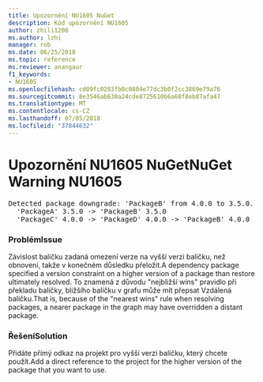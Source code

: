 ```yaml
---
title: Upozornění NU1605 NuGet
description: Kód upozornění NU1605
author: zhili1208
ms.author: lzhi
manager: rob
ms.date: 06/25/2018
ms.topic: reference
ms.reviewer: anangaur
f1_keywords:
- NU1605
ms.openlocfilehash: cd09fc0283fb0c0804e77dc3b0f2cc3869e79a76
ms.sourcegitcommit: 8e3546ab630a24cde8725610b6a68f8eb87afa47
ms.translationtype: MT
ms.contentlocale: cs-CZ
ms.lasthandoff: 07/05/2018
ms.locfileid: "37844632"
---
```

# <a name="nuget-warning-nu1605"></a><span data-ttu-id="d50b7-103">Upozornění NU1605 NuGet</span><span class="sxs-lookup"><span data-stu-id="d50b7-103">NuGet Warning NU1605</span></span>

<pre>Detected package downgrade: 'PackageB' from 4.0.0 to 3.5.0. Reference the package directly from the project to select a different version.<br/>  'PackageA' 3.5.0 -> 'PackageB' 3.5.0<br/>  'PackageC' 4.0.0 -> 'PackageD' 4.0.0 -> 'PackageB' 4.0.0</pre>

### <a name="issue"></a><span data-ttu-id="d50b7-104">Problém</span><span class="sxs-lookup"><span data-stu-id="d50b7-104">Issue</span></span>
<span data-ttu-id="d50b7-105">Závislost balíčku zadaná omezení verze na vyšší verzi balíčku, než obnovení, takže v konečném důsledku přeložit.</span><span class="sxs-lookup"><span data-stu-id="d50b7-105">A dependency package specified a version constraint on a higher version of a package than restore ultimately resolved.</span></span> <span data-ttu-id="d50b7-106">To znamená z důvodu "nejbližší wins" pravidlo při překladu balíčky, bližšího balíčku v grafu může mít přepsat Vzdálená balíčku.</span><span class="sxs-lookup"><span data-stu-id="d50b7-106">That is, because of the "nearest wins" rule when resolving packages, a nearer package in the graph may have overridden a distant package.</span></span>

### <a name="solution"></a><span data-ttu-id="d50b7-107">Řešení</span><span class="sxs-lookup"><span data-stu-id="d50b7-107">Solution</span></span>
<span data-ttu-id="d50b7-108">Přidáte přímý odkaz na projekt pro vyšší verzi balíčku, který chcete použít.</span><span class="sxs-lookup"><span data-stu-id="d50b7-108">Add a direct reference to the project for the higher version of the package that you want to use.</span></span>